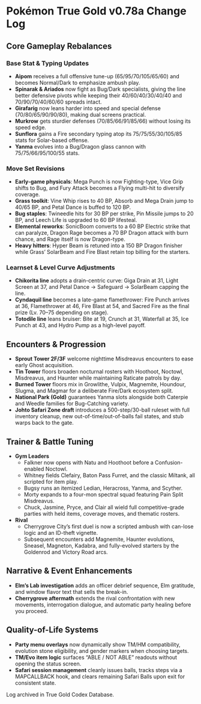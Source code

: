 # Pokémon True Gold v0.78a Change Log

## Core Gameplay Rebalances

### Base Stat & Typing Updates
- **Aipom** receives a full offensive tune-up (65/95/70/105/65/60) and becomes Normal/Dark to emphasize ambush play. 
- **Spinarak & Ariados** now fight as Bug/Dark specialists, giving the line better defensive pivots while keeping their 40/60/40/30/40/40 and 70/90/70/40/60/60 spreads intact.
- **Girafarig** now leans harder into speed and special defense (70/80/65/90/90/80), making dual screens practical.
- **Murkrow** gets sturdier defenses (70/85/66/91/85/66) without losing its speed edge.
- **Sunflora** gains a Fire secondary typing atop its 75/75/55/30/105/85 stats for Solar-based offense.
- **Yanma** evolves into a Bug/Dragon glass cannon with 75/75/66/95/100/55 stats.

### Move Set Revisions
- **Early-game physicals**: Mega Punch is now Fighting-type, Vice Grip shifts to Bug, and Fury Attack becomes a Flying multi-hit to diversify coverage.
- **Grass toolkit**: Vine Whip rises to 40 BP, Absorb and Mega Drain jump to 40/65 BP, and Petal Dance is buffed to 120 BP.
- **Bug staples**: Twineedle hits for 30 BP per strike, Pin Missile jumps to 20 BP, and Leech Life is upgraded to 60 BP lifesteal.
- **Elemental reworks**: SonicBoom converts to a 60 BP Electric strike that can paralyze, Dragon Rage becomes a 70 BP Dragon attack with burn chance, and Rage itself is now Dragon-type.
- **Heavy hitters**: Hyper Beam is retuned into a 150 BP Dragon finisher while Grass’ SolarBeam and Fire Blast retain top billing for the starters.

### Learnset & Level Curve Adjustments
- **Chikorita line** adopts a drain-centric curve: Giga Drain at 31, Light Screen at 37, and Petal Dance → Safeguard → SolarBeam capping the line.
- **Cyndaquil line** becomes a late-game flamethrower: Fire Punch arrives at 36, Flamethrower at 46, Fire Blast at 54, and Sacred Fire as the final prize (Lv. 70–75 depending on stage).
- **Totodile line** leans bruiser: Bite at 19, Crunch at 31, Waterfall at 35, Ice Punch at 43, and Hydro Pump as a high-level payoff.

## Encounters & Progression
- **Sprout Tower 2F/3F** welcome nighttime Misdreavus encounters to ease early Ghost acquisition.
- **Tin Tower** floors broaden nocturnal rosters with Hoothoot, Noctowl, Misdreavus, and Haunter while maintaining Raticate patrols by day.
- **Burned Tower** floors mix in Growlithe, Vulpix, Magnemite, Houndour, Slugma, and Magmar for a deliberate Fire/Dark ecosystem split.
- **National Park (Gold)** guarantees Yanma slots alongside both Caterpie and Weedle families for Bug-Catching variety.
- **Johto Safari Zone draft** introduces a 500-step/30-ball ruleset with full inventory cleanup, new out-of-time/out-of-balls fail states, and stub warps back to the gate.

## Trainer & Battle Tuning
- **Gym Leaders**
  - Falkner now opens with Natu and Hoothoot before a Confusion-enabled Noctowl.
  - Whitney fields Clefairy, Baton Pass Furret, and the classic Miltank, all scripted for item play.
  - Bugsy runs an itemized Ledian, Heracross, Yanma, and Scyther.
  - Morty expands to a four-mon spectral squad featuring Pain Split Misdreavus.
  - Chuck, Jasmine, Pryce, and Clair all wield full competitive-grade parties with held items, coverage moves, and thematic rosters.
- **Rival**
  - Cherrygrove City’s first duel is now a scripted ambush with can-lose logic and an ID-theft vignette.
  - Subsequent encounters add Magnemite, Haunter evolutions, Sneasel, Magneton, Kadabra, and fully-evolved starters by the Goldenrod and Victory Road arcs.

## Narrative & Event Enhancements
- **Elm’s Lab investigation** adds an officer debrief sequence, Elm gratitude, and window flavor text that sells the break-in.
- **Cherrygrove aftermath** extends the rival confrontation with new movements, interrogation dialogue, and automatic party healing before you proceed.

## Quality-of-Life Systems
- **Party menu overlays** now dynamically show TM/HM compatibility, evolution stone eligibility, and gender markers when choosing targets.
- **TM/Evo item logic** surfaces “ABLE / NOT ABLE” readouts without opening the status screen.
- **Safari session management** cleanly issues balls, tracks steps via a MAPCALLBACK hook, and clears remaining Safari Balls upon exit for consistent state.

Log archived in True Gold Codex Database.
